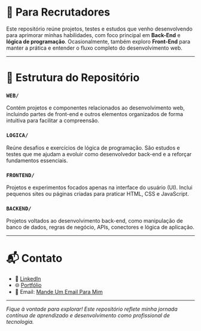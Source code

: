 # 💼 Para Recrutadores

Este repositório reúne projetos, testes e estudos que venho desenvolvendo para aprimorar minhas habilidades, com foco principal em **Back-End** e **lógica de programação**. Ocasionalmente, também exploro **Front-End** para manter a prática e entender o fluxo completo do desenvolvimento web.

---

# 📂 Estrutura do Repositório

### `WEB/`
Contém projetos e componentes relacionados ao desenvolvimento web, incluindo partes de front-end e outros elementos organizados de forma intuitiva para facilitar a compreensão.

### `LOGICA/`
Reúne desafios e exercícios de lógica de programação. São estudos e testes que me ajudam a evoluir como desenvolvedor back-end e a reforçar fundamentos essenciais.

### `FRONTEND/`
Projetos e experimentos focados apenas na interface do usuário (UI). Inclui pequenos sites ou páginas criadas para praticar HTML, CSS e JavaScript.

### `BACKEND/`
Projetos voltados ao desenvolvimento back-end, como manipulação de banco de dados, regras de negócio, APIs, conectores e lógica de aplicação.

---

# 📬 Contato

- 💼 [LinkedIn](http://www.linkedin.com/in/jonas-tillmann-junior-873416333)  
- 🌐 [Portfólio](https://seu-portfolio.com)  
- 📧 Email: [Mande Um Email Para Mim](mailto:jonastillmann19@gmail.com)

---

_Fique à vontade para explorar! Este repositório reflete minha jornada contínua de aprendizado e desenvolvimento como profissional de tecnologia._
